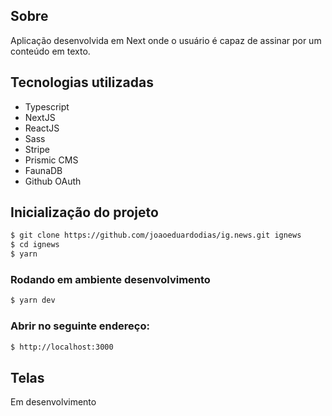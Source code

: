 ## Sobre

Aplicação desenvolvida em Next onde o usuário é capaz de assinar por um conteúdo em texto.

##  Tecnologias utilizadas

  -  Typescript
  -  NextJS
  -  ReactJS
  -  Sass
  -  Stripe 
  -  Prismic CMS
  -  FaunaDB
  -  Github OAuth

## Inicialização do projeto

```bash
$ git clone https://github.com/joaoeduardodias/ig.news.git ignews
$ cd ignews
$ yarn
```

### Rodando em ambiente desenvolvimento

```bash
$ yarn dev
```

### Abrir no seguinte endereço:
```bash
$ http://localhost:3000
```


## Telas

Em desenvolvimento